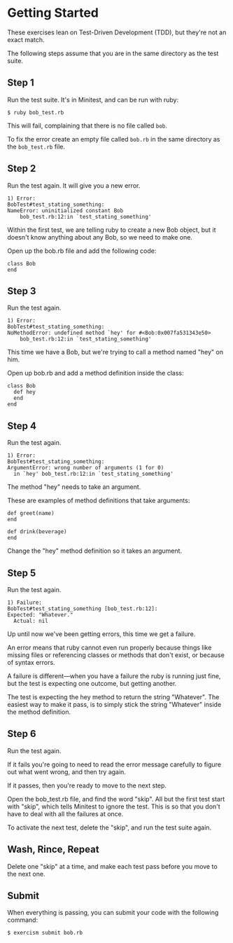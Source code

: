 # Getting Started

These exercises lean on Test-Driven Development (TDD), but they're not an
exact match.

The following steps assume that you are in the same directory as the test
suite.

## Step 1

Run the test suite. It's in Minitest, and can be run with ruby:

    $ ruby bob_test.rb

This will fail, complaining that there is no file called `bob`.

To fix the error create an empty file called `bob.rb` in the same
directory as the `bob_test.rb` file.

## Step 2

Run the test again. It will give you a new error.


    1) Error:
    BobTest#test_stating_something:
    NameError: uninitialized constant Bob
        bob_test.rb:12:in `test_stating_something'

Within the first test, we are telling ruby to create a new Bob object,
but it doesn't know anything about any Bob, so we need to make one.

Open up the bob.rb file and add the following code:

    class Bob
    end

## Step 3

Run the test again.

    1) Error:
    BobTest#test_stating_something:
    NoMethodError: undefined method `hey' for #<Bob:0x007fa531343e50>
        bob_test.rb:12:in `test_stating_something'


This time we have a Bob, but we're trying to call a method named "hey" on him.

Open up bob.rb and add a method definition inside the class:

    class Bob
      def hey
      end
    end

## Step 4

Run the test again.

    1) Error:
    BobTest#test_stating_something:
    ArgumentError: wrong number of arguments (1 for 0)
      in `hey' bob_test.rb:12:in `test_stating_something'

The method "hey" needs to take an argument.

These are examples of method definitions that take arguments:

    def greet(name)
    end

    def drink(beverage)
    end

Change the "hey" method definition so it takes an argument.

## Step 5

Run the test again.

    1) Failure:
    BobTest#test_stating_something [bob_test.rb:12]:
    Expected: "Whatever."
      Actual: nil

Up until now we've been getting errors, this time we get a failure.

An error means that ruby cannot even run properly because things like missing
files or referencing classes or methods that don't exist, or because of syntax
errors.

A failure is different—when you have a failure the ruby is running just fine,
but the test is expecting one outcome, but getting another.

The test is expecting the hey method to return the string "Whatever". The
easiest way to make it pass, is to simply stick the string "Whatever" inside
the method definition.

## Step 6

Run the test again.

If it fails you're going to need to read the error message carefully to figure
out what went wrong, and then try again.

If it passes, then you're ready to move to the next step.

Open the bob_test.rb file, and find the word "skip". All but the first test
start with "skip", which tells Minitest to ignore the test. This is so that
you don't have to deal with all the failures at once.

To activate the next test, delete the "skip", and run the test suite again.

## Wash, Rince, Repeat

Delete one "skip" at a time, and make each test pass before you move to the
next one.

## Submit

When everything is passing, you can submit your code with the following
command:

    $ exercism submit bob.rb

